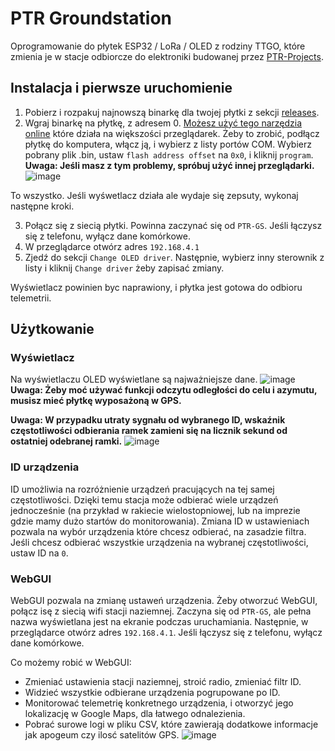 # PTR Groundstation
Oprogramowanie do płytek ESP32 / LoRa / OLED z rodziny TTGO, które zmienia je w stacje odbiorcze do elektroniki budowanej przez [PTR-Projects](https://github.com/PTR-projects).
## Instalacja i pierwsze uruchomienie
1. Pobierz i rozpakuj najnowszą binarkę dla twojej płytki z sekcji [releases](https://github.com/PTR-projects/PTR_GroundStation_firmware/releases/latest).
2. Wgraj binarkę na płytkę, z adresem 0. [Możesz użyć tego narzędzia online](https://espressif.github.io/esptool-js/) które działa na większości przeglądarek.
Żeby to zrobić, podłącz płytkę do komputera, włącz ją, i wybierz z listy portów COM. Wybierz pobrany plik .bin, ustaw `flash address offset` na `0x0`, i kliknij `program`.
**Uwaga: Jeśli masz z tym problemy, spróbuj użyć innej przeglądarki.**
![image](https://github.com/user-attachments/assets/0a8ee731-6ea4-45b8-bbbe-b01a5d15f8f0)

   
To wszystko. Jeśli wyśwetlacz działa ale wydaje się zepsuty, wykonaj następne kroki.

3. Połącz się z siecią płytki. Powinna zaczynać się od `PTR-GS`. Jeśli łączysz się z telefonu, wyłącz dane komórkowe.
4. W przeglądarce otwórz adres `192.168.4.1`
5. Zjedź do sekcji `Change OLED driver`. Następnie, wybierz inny sterownik z listy i kliknij `Change driver` żeby zapisać zmiany.

Wyświetlacz powinien byc naprawiony, i płytka jest gotowa do odbioru telemetrii.

## Użytkowanie
### Wyświetlacz
Na wyświetlaczu OLED wyświetlane są najważniejsze dane.
![image](https://github.com/user-attachments/assets/29279de8-3483-4a6a-8c66-add6b64d519e)
**Uwaga: Żeby moć używać funkcji odczytu odległości do celu i azymutu, musisz mieć płytkę wyposażoną w GPS.**

**Uwaga: W przypadku utraty sygnału od wybranego ID, wskaźnik częstotliwości odbierania ramek zamieni się na licznik sekund od ostatniej odebranej ramki.**
![image](https://github.com/user-attachments/assets/2a844e23-0c5e-46e3-8cec-db363d5423bc)
### ID urządzenia
ID umożliwia na rozróżnienie urządzeń pracujących na tej samej częstotliwości. Dzięki temu stacja może odbierać wiele urządzeń jednocześnie (na przykład w rakiecie wielostopniowej, lub na imprezie gdzie mamy dużo startów do monitorowania).
Zmiana ID w ustawieniach pozwala na wybór urządzenia które chcesz odbierać, na zasadzie filtra. Jeśli chcesz odbierać wszystkie urządzenia na wybranej częstotliwości, ustaw ID na `0`.
### WebGUI
WebGUI pozwala na zmianę ustaweń urządzenia. Żeby otworzuć WebGUI, połącz isę z siecią wifi stacji naziemnej. Zaczyna się od `PTR-GS`, ale pełna nazwa wyświetlana jest na ekranie podczas uruchamiania.
Następnie, w przeglądarce otwórz adres `192.168.4.1`. Jeśli łączysz się z telefonu, wyłącz dane komórkowe.

Co możemy robić w WebGUI:
- Zmieniać ustawienia stacji naziemnej, stroić radio, zmieniać filtr ID.
- Widzieć wszystkie odbierane urządzenia pogrupowane po ID.
- Monitorować telemetrię konkretnego urządzenia, i otworzyć jego lokalizację w Google Maps, dla łatwego odnalezienia.
- Pobrać surowe logi w pliku CSV, które zawierają dodatkowe informacje jak apogeum czy ilosć satelitów GPS.
![image](https://github.com/user-attachments/assets/533af8c4-557c-4127-bcf6-4d2ef12ad76f)
